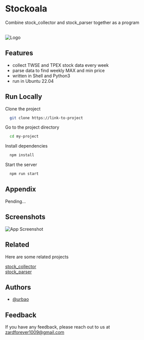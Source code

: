 
# Stockoala

Combine stock_collector and stock_parser together as a program<br/><br/>



![Logo](https://cdn-icons-png.flaticon.com/256/424/424783.png)


## Features

- collect TWSE and TPEX stock data every week
- parse data to find weekly MAX and min price
- written in Shell and Python3
- run in Ubuntu 22.04


## Run Locally

Clone the project

```bash
  git clone https://link-to-project
```

Go to the project directory

```bash
  cd my-project
```

Install dependencies

```bash
  npm install
```

Start the server

```bash
  npm run start
```


## Appendix

Pending...


## Screenshots

![App Screenshot](https://via.placeholder.com/468x300?text=App+Screenshot+Here)


## Related

Here are some related projects

[stock_collector](https://github.com/urbao/stock_collector)<br/>
[stock_parser](https://github.com/urbao/stock_parser)


## Authors

- [@urbao](https://www.github.com/urbao)


## Feedback

If you have any feedback, please reach out to us at zardforever1009@gmail.com

